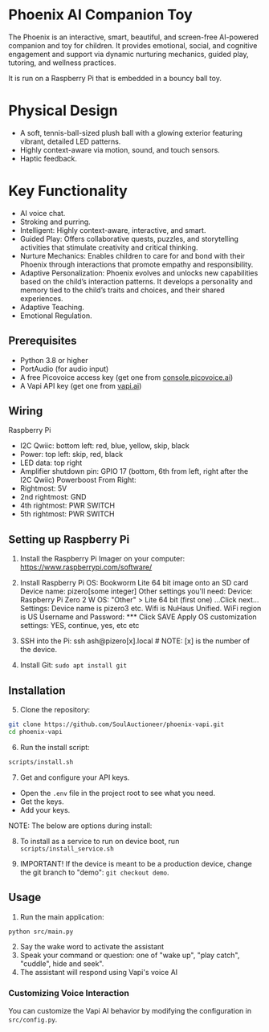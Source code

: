 # Phoenix AI Companion Toy

The Phoenix is an interactive, smart, beautiful, and screen-free AI-powered companion and toy for children. It provides emotional, social, and cognitive engagement and support via dynamic nurturing mechanics, guided play, tutoring, and wellness practices. 

It is run on a Raspberry Pi that is embedded in a bouncy ball toy.


# Physical Design
- A soft, tennis-ball-sized plush ball with a glowing exterior featuring vibrant, detailed LED patterns.
- Highly context-aware via motion, sound, and touch sensors.
- Haptic feedback.


# Key Functionality
- AI voice chat.
- Stroking and purring.
- Intelligent: Highly context-aware, interactive, and smart.
- Guided Play: Offers collaborative quests, puzzles, and storytelling activities that stimulate creativity and critical thinking.
- Nurture Mechanics: Enables children to care for and bond with their Phoenix through interactions that promote empathy and responsibility.
- Adaptive Personalization: Phoenix evolves and unlocks new capabilities based on the child’s interaction patterns. It develops a personality and memory tied to the child’s traits and choices, and their shared experiences.
- Adaptive Teaching.
- Emotional Regulation.


## Prerequisites

- Python 3.8 or higher
- PortAudio (for audio input)
- A free Picovoice access key (get one from [console.picovoice.ai](https://console.picovoice.ai))
- A Vapi API key (get one from [vapi.ai](https://vapi.ai))

## Wiring 
Raspberry Pi
- I2C Qwiic: bottom left: red, blue, yellow, skip, black
- Power: top left: skip, red, black
- LED data: top right
- Amplifier shutdown pin: GPIO 17 (bottom, 6th from left, right after the I2C Qwiic)
Powerboost From Right:
- Rightmost: 5V
- 2nd rightmost: GND
- 4th rightmost: PWR SWITCH
- 5th rightmost: PWR SWITCH


## Setting up Raspberry Pi

1. Install the Raspberry Pi Imager on your computer: https://www.raspberrypi.com/software/
2. Install Raspberry Pi OS: Bookworm Lite 64 bit image onto an SD card
  Device name: pizero[some integer]
  Other settings you'll need: 
  Device: Raspberry Pi Zero 2 W
  OS: "Other" > Lite 64 bit (first one)
  ...Click next... 
  Settings: 
  Device name is pizero3 etc.
  Wifi is NuHaus Unified.
  WiFi region is US
  Username and Password: ***
  Click SAVE
  Apply OS customization settings: YES, continue, yes, etc etc

3. SSH into the Pi: ssh ash@pizero[x].local # NOTE: [x] is the number of the device.
4. Install Git: `sudo apt install git`


## Installation

5. Clone the repository:
```bash
git clone https://github.com/SoulAuctioneer/phoenix-vapi.git
cd phoenix-vapi
```

6. Run the install script:
```bash
scripts/install.sh
```

7. Get and configure your API keys. 
  - Open the `.env` file in the project root to see what you need.
  - Get the keys.
  - Add your keys.

NOTE: The below are options during install:

8. To install as a service to run on device boot, run `scripts/install_service.sh`

9. IMPORTANT! If the device is meant to be a production device, change the git branch to "demo": `git checkout demo`.


## Usage

1. Run the main application:
```bash
python src/main.py
```

2. Say the wake word to activate the assistant
3. Speak your command or question: one of "wake up", "play catch", "cuddle", hide and seek".
4. The assistant will respond using Vapi's voice AI

### Customizing Voice Interaction

You can customize the Vapi AI behavior by modifying the configuration in `src/config.py`.

